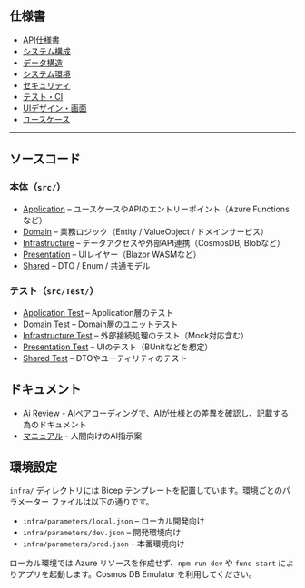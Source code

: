 ## 仕様書

- [API仕様書](specification/api-spec.yaml)  
- [システム構成](specification/architecture.yaml)  
- [データ構造](specification/data-design.yaml)  
- [システム環境](specification/environment.yaml)  
- [セキュリティ](specification/security.yaml)  
- [テスト・CI](specification/test-policy.yaml)  
- [UIデザイン・画面](specification/ui-design.yaml)  
- [ユースケース](specification/use-cases.yaml)

---

## ソースコード

### 本体（`src/`）

- [Application](src/Application) – ユースケースやAPIのエントリーポイント（Azure Functionsなど）
- [Domain](src/Domain) – 業務ロジック（Entity / ValueObject / ドメインサービス）
- [Infrastructure](src/Infrastructure) – データアクセスや外部API連携（CosmosDB, Blobなど）
- [Presentation](src/Presentation) – UIレイヤー（Blazor WASMなど）
- [Shared](src/Shared) – DTO / Enum / 共通モデル

### テスト（`src/Test/`）

- [Application Test](src/Test/Application) – Application層のテスト
- [Domain Test](src/Test/Domain) – Domain層のユニットテスト
- [Infrastructure Test](src/Test/Infrastructure) – 外部接続処理のテスト（Mock対応含む）
- [Presentation Test](src/Test/Presentation) – UIのテスト（BUnitなどを想定）
- [Shared Test](src/Test/Shared) – DTOやユーティリティのテスト

## ドキュメント

- [Ai Review](docs/ai-review.md) - AIペアコーディングで、AIが仕様との差異を確認し、記載する為のドキュメント
- [マニュアル](docs/human-manual/md) - 人間向けのAI指示案

## 環境設定

`infra/` ディレクトリには Bicep テンプレートを配置しています。環境ごとのパラメーター ファイルは以下の通りです。

- `infra/parameters/local.json` – ローカル開発向け
- `infra/parameters/dev.json` – 開発環境向け
- `infra/parameters/prod.json` – 本番環境向け

ローカル環境では Azure リソースを作成せず、`npm run dev` や `func start` によりアプリを起動します。Cosmos DB Emulator を利用してください。
